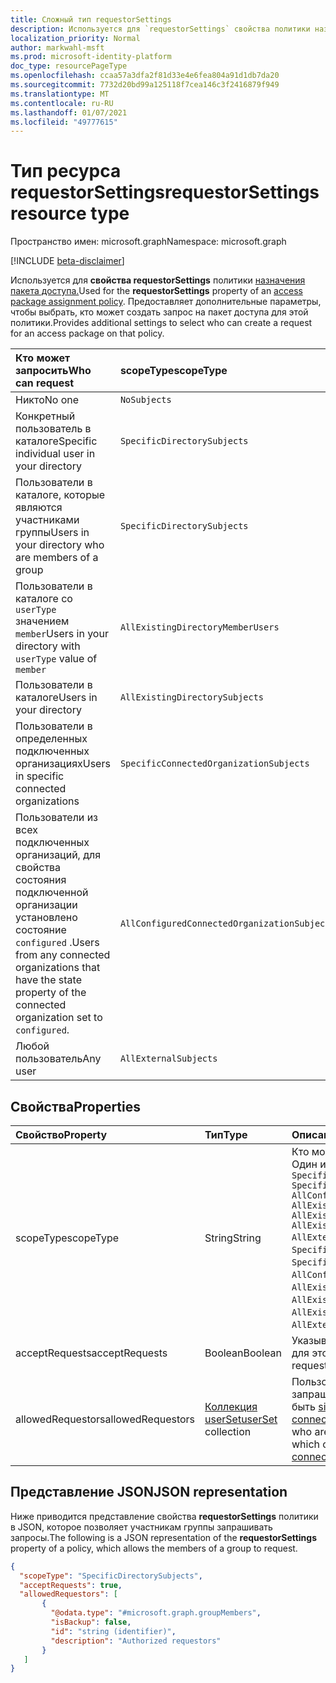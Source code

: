 ```yaml
---
title: Сложный тип requestorSettings
description: Используется для `requestorSettings` свойства политики назначения пакета доступа. Предоставляет дополнительные параметры для выбора, кто может создать запрос.
localization_priority: Normal
author: markwahl-msft
ms.prod: microsoft-identity-platform
doc_type: resourcePageType
ms.openlocfilehash: ccaa57a3dfa2f81d33e4e6fea804a91d1db7da20
ms.sourcegitcommit: 7732d20bd99a125118f7cea146c3f2416879f949
ms.translationtype: MT
ms.contentlocale: ru-RU
ms.lasthandoff: 01/07/2021
ms.locfileid: "49777615"
---
```

# <a name="requestorsettings-resource-type"></a><span data-ttu-id="5fb74-104">Тип ресурса requestorSettings</span><span class="sxs-lookup"><span data-stu-id="5fb74-104">requestorSettings resource type</span></span>

<span data-ttu-id="5fb74-105">Пространство имен: microsoft.graph</span><span class="sxs-lookup"><span data-stu-id="5fb74-105">Namespace: microsoft.graph</span></span>

[!INCLUDE [beta-disclaimer](../../includes/beta-disclaimer.md)]

<span data-ttu-id="5fb74-106">Используется для **свойства requestorSettings** политики [назначения пакета доступа.](accesspackageassignmentpolicy.md)</span><span class="sxs-lookup"><span data-stu-id="5fb74-106">Used for the **requestorSettings** property of an [access package assignment policy](accesspackageassignmentpolicy.md).</span></span> <span data-ttu-id="5fb74-107">Предоставляет дополнительные параметры, чтобы выбрать, кто может создать запрос на пакет доступа для этой политики.</span><span class="sxs-lookup"><span data-stu-id="5fb74-107">Provides additional settings to select who can create a request for an access package on that policy.</span></span>

| <span data-ttu-id="5fb74-108">Кто может запросить</span><span class="sxs-lookup"><span data-stu-id="5fb74-108">Who can request</span></span> | <span data-ttu-id="5fb74-109">scopeType</span><span class="sxs-lookup"><span data-stu-id="5fb74-109">scopeType</span></span> | <span data-ttu-id="5fb74-110">Коллекция allowedRequestors</span><span class="sxs-lookup"><span data-stu-id="5fb74-110">allowedRequestors collection</span></span>|
|:----------------|:----------|:------------------|
|<span data-ttu-id="5fb74-111">Никто</span><span class="sxs-lookup"><span data-stu-id="5fb74-111">No one</span></span>|`NoSubjects`|<span data-ttu-id="5fb74-112">пустой массив</span><span class="sxs-lookup"><span data-stu-id="5fb74-112">empty array</span></span>|
|<span data-ttu-id="5fb74-113">Конкретный пользователь в каталоге</span><span class="sxs-lookup"><span data-stu-id="5fb74-113">Specific individual user in your directory</span></span>|`SpecificDirectorySubjects`|[<span data-ttu-id="5fb74-114">singleUser</span><span class="sxs-lookup"><span data-stu-id="5fb74-114">singleUser</span></span>](singleuser.md)|
|<span data-ttu-id="5fb74-115">Пользователи в каталоге, которые являются участниками группы</span><span class="sxs-lookup"><span data-stu-id="5fb74-115">Users in your directory who are members of a group</span></span>|`SpecificDirectorySubjects`|[<span data-ttu-id="5fb74-116">groupMembers</span><span class="sxs-lookup"><span data-stu-id="5fb74-116">groupMembers</span></span>](groupmembers.md)|
|<span data-ttu-id="5fb74-117">Пользователи в каталоге со `userType` значением `member`</span><span class="sxs-lookup"><span data-stu-id="5fb74-117">Users in your directory with `userType` value of `member`</span></span>|`AllExistingDirectoryMemberUsers`|<span data-ttu-id="5fb74-118">пустой массив</span><span class="sxs-lookup"><span data-stu-id="5fb74-118">empty array</span></span>|
|<span data-ttu-id="5fb74-119">Пользователи в каталоге</span><span class="sxs-lookup"><span data-stu-id="5fb74-119">Users in your directory</span></span>|`AllExistingDirectorySubjects`|<span data-ttu-id="5fb74-120">пустой массив</span><span class="sxs-lookup"><span data-stu-id="5fb74-120">empty array</span></span>|
|<span data-ttu-id="5fb74-121">Пользователи в определенных подключенных организациях</span><span class="sxs-lookup"><span data-stu-id="5fb74-121">Users in specific connected organizations</span></span>|`SpecificConnectedOrganizationSubjects`|[<span data-ttu-id="5fb74-122">connectedOrganizationMembers</span><span class="sxs-lookup"><span data-stu-id="5fb74-122">connectedOrganizationMembers</span></span>](connectedorganizationmembers.md)|
|<span data-ttu-id="5fb74-123">Пользователи из всех подключенных организаций, для свойства состояния подключенной организации установлено состояние `configured` .</span><span class="sxs-lookup"><span data-stu-id="5fb74-123">Users from any connected organizations that have the state property of the connected organization set to `configured`.</span></span>|`AllConfiguredConnectedOrganizationSubjects`|<span data-ttu-id="5fb74-124">пустой массив</span><span class="sxs-lookup"><span data-stu-id="5fb74-124">empty array</span></span>|
|<span data-ttu-id="5fb74-125">Любой пользователь</span><span class="sxs-lookup"><span data-stu-id="5fb74-125">Any user</span></span>|`AllExternalSubjects`|<span data-ttu-id="5fb74-126">пустой массив</span><span class="sxs-lookup"><span data-stu-id="5fb74-126">empty array</span></span>|

## <a name="properties"></a><span data-ttu-id="5fb74-127">Свойства</span><span class="sxs-lookup"><span data-stu-id="5fb74-127">Properties</span></span>

| <span data-ttu-id="5fb74-128">Свойство</span><span class="sxs-lookup"><span data-stu-id="5fb74-128">Property</span></span>                     | <span data-ttu-id="5fb74-129">Тип</span><span class="sxs-lookup"><span data-stu-id="5fb74-129">Type</span></span>                      | <span data-ttu-id="5fb74-130">Описание</span><span class="sxs-lookup"><span data-stu-id="5fb74-130">Description</span></span> |
| :--------------------------- | :------------------------ | :---------- |
| <span data-ttu-id="5fb74-131">scopeType</span><span class="sxs-lookup"><span data-stu-id="5fb74-131">scopeType</span></span> |<span data-ttu-id="5fb74-132">String</span><span class="sxs-lookup"><span data-stu-id="5fb74-132">String</span></span> |<span data-ttu-id="5fb74-133">Кто может запросить.</span><span class="sxs-lookup"><span data-stu-id="5fb74-133">Who can request.</span></span> <span data-ttu-id="5fb74-134">Один из `NoSubjects` , , , , , , или `SpecificDirectorySubjects` `SpecificConnectedOrganizationSubjects` `AllConfiguredConnectedOrganizationSubjects` `AllExistingConnectedOrganizationSubjects` `AllExistingDirectoryMemberUsers` `AllExistingDirectorySubjects` `AllExternalSubjects` .</span><span class="sxs-lookup"><span data-stu-id="5fb74-134">One of `NoSubjects`, `SpecificDirectorySubjects`, `SpecificConnectedOrganizationSubjects`, `AllConfiguredConnectedOrganizationSubjects`, `AllExistingConnectedOrganizationSubjects`, `AllExistingDirectoryMemberUsers`, `AllExistingDirectorySubjects` or `AllExternalSubjects`.</span></span>  |
| <span data-ttu-id="5fb74-135">acceptRequests</span><span class="sxs-lookup"><span data-stu-id="5fb74-135">acceptRequests</span></span> | <span data-ttu-id="5fb74-136">Boolean</span><span class="sxs-lookup"><span data-stu-id="5fb74-136">Boolean</span></span> | <span data-ttu-id="5fb74-137">Указывает, принимаются ли новые запросы для этой политики.</span><span class="sxs-lookup"><span data-stu-id="5fb74-137">Indicates whether new requests are accepted on this policy.</span></span> |
| <span data-ttu-id="5fb74-138">allowedRequestors</span><span class="sxs-lookup"><span data-stu-id="5fb74-138">allowedRequestors</span></span> | <span data-ttu-id="5fb74-139">[Коллекция userSet](userset.md)</span><span class="sxs-lookup"><span data-stu-id="5fb74-139">[userSet](userset.md) collection</span></span>| <span data-ttu-id="5fb74-140">Пользователи, которым разрешено запрашивать эту политику, которые могут быть [singleUser,](singleuser.md) [groupMembers](groupmembers.md)и [connectedOrganizationMembers.](connectedorganizationmembers.md)</span><span class="sxs-lookup"><span data-stu-id="5fb74-140">The users who are allowed to request on this policy, which can be [singleUser](singleuser.md), [groupMembers](groupmembers.md), and [connectedOrganizationMembers](connectedorganizationmembers.md).</span></span> |

## <a name="json-representation"></a><span data-ttu-id="5fb74-141">Представление JSON</span><span class="sxs-lookup"><span data-stu-id="5fb74-141">JSON representation</span></span>


<span data-ttu-id="5fb74-142">Ниже приводится представление свойства **requestorSettings** политики в JSON, которое позволяет участникам группы запрашивать запросы.</span><span class="sxs-lookup"><span data-stu-id="5fb74-142">The following is a JSON representation of the **requestorSettings** property of a policy, which allows the members of a group to request.</span></span>

<!-- {
  "blockType": "resource",
  "optionalProperties": [

  ],
  "@odata.type": "microsoft.graph.requestorSettings"
}-->

```json
{
  "scopeType": "SpecificDirectorySubjects",
  "acceptRequests": true,
  "allowedRequestors": [
       {
         "@odata.type": "#microsoft.graph.groupMembers",
         "isBackup": false,
         "id": "string (identifier)",
         "description": "Authorized requestors"
       }
   ]
}
```


<!-- uuid: 16cd6b66-4b1a-43a1-adaf-3a886856ed98
2019-02-04 14:57:30 UTC -->
<!-- {
  "type": "#page.annotation",
  "description": "requestorSettings complex type",
  "keywords": "",
  "section": "documentation",
  "tocPath": ""
}-->


